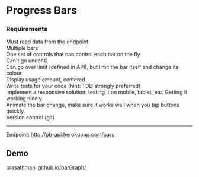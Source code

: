 <h1> Progress Bars </h1>

<h3>Requirements</h3>

Must read data from the endpoint <br/>
Multiple bars  <br/>
One set of controls that can control each bar on the fly  <br/>
Can't go under 0  <br/>
Can go over limit (defined in API), but limit the bar itself and change its colour <br/>
Display usage amount, centered <br/>
Write tests for your code (hint: TDD strongly preferred) <br/>
Implement a responsive solution: testing it on mobile, tablet, etc. Getting it working nicely. <br/>
Animate the bar change, make sure it works well when you tap buttons quickly. <br/>
Version control (git) <br/>

---
Endpoint: http://pb-api.herokuapp.com/bars

<h2> Demo </h2>
<a href="//prasathmani.github.io/barGraph/" target="_blank">prasathmani.github.io/barGraph/</a>
